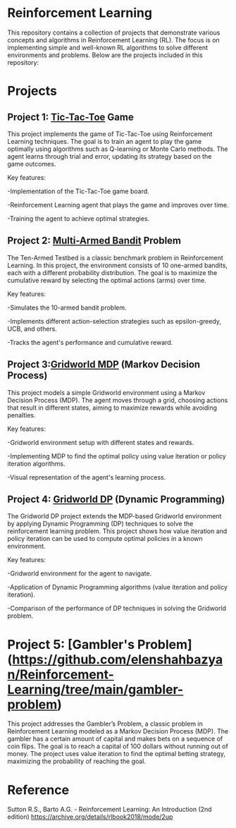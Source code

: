 # Reinforcement Learning 
This repository contains a collection of projects that demonstrate various concepts and algorithms in Reinforcement Learning (RL). The focus is on implementing simple and well-known RL algorithms to solve different environments and problems. Below are the projects included in this repository:

# Projects
## Project 1: [Tic-Tac-Toe](https://github.com/elenshahbazyan/Reinforcement-Learning/tree/main/tic-tac-toe) Game
This project implements the game of Tic-Tac-Toe using Reinforcement Learning techniques. The goal is to train an agent to play the game optimally using algorithms such as Q-learning or Monte Carlo methods. The agent learns through trial and error, updating its strategy based on the game outcomes.

Key features:

-Implementation of the Tic-Tac-Toe game board.

-Reinforcement Learning agent that plays the game and improves over time.

-Training the agent to achieve optimal strategies.

## Project 2: [Multi-Armed Bandit](https://github.com/elenshahbazyan/Reinforcement-Learning/tree/main/ten-armed-testbed) Problem
The Ten-Armed Testbed is a classic benchmark problem in Reinforcement Learning. In this project, the environment consists of 10 one-armed bandits, each with a different probability distribution. The goal is to maximize the cumulative reward by selecting the optimal actions (arms) over time.

Key features:

-Simulates the 10-armed bandit problem.

-Implements different action-selection strategies such as epsilon-greedy, UCB, and others.

-Tracks the agent's performance and cumulative reward.

## Project 3:[Gridworld MDP](https://github.com/elenshahbazyan/Reinforcement-Learning/tree/main/gridworld-mdp) (Markov Decision Process)
This project models a simple Gridworld environment using a Markov Decision Process (MDP). The agent moves through a grid, choosing actions that result in different states, aiming to maximize rewards while avoiding penalties.

Key features:

-Gridworld environment setup with different states and rewards.

-Implementing MDP to find the optimal policy using value iteration or policy iteration algorithms.

-Visual representation of the agent's learning process.

## Project 4: [Gridworld DP](https://github.com/elenshahbazyan/Reinforcement-Learning/tree/main/gridworld-dp) (Dynamic Programming)
The Gridworld DP project extends the MDP-based Gridworld environment by applying Dynamic Programming (DP) techniques to solve the reinforcement learning problem. This project shows how value iteration and policy iteration can be used to compute optimal policies in a known environment.

Key features:

-Gridworld environment for the agent to navigate.

-Application of Dynamic Programming algorithms (value iteration and policy iteration).

-Comparison of the performance of DP techniques in solving the Gridworld problem.

# Project 5: [Gambler's Problem] (https://github.com/elenshahbazyan/Reinforcement-Learning/tree/main/gambler-problem)
This project addresses the Gambler’s Problem, a classic problem in Reinforcement Learning modeled as a Markov Decision Process (MDP). The gambler has a certain amount of capital and makes bets on a sequence of coin flips. The goal is to reach a capital of 100 dollars without running out of money. The project uses value iteration to find the optimal betting strategy, maximizing the probability of reaching the goal.
# Reference
Sutton R.S., Barto A.G. - Reinforcement Learning: An Introduction (2nd edition) https://archive.org/details/rlbook2018/mode/2up
